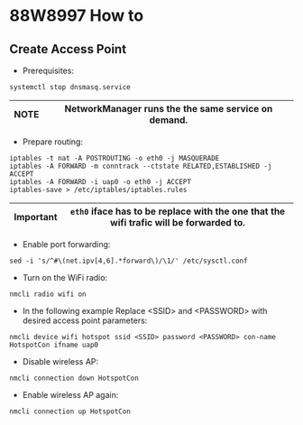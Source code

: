 # 88W8997 How to

## Create Access Point

* Prerequisites:
```
systemctl stop dnsmasq.service
```
|NOTE|NetworkManager runs the the same service on demand.|
|---|---|

* Prepare routing:
```
iptables -t nat -A POSTROUTING -o eth0 -j MASQUERADE
iptables -A FORWARD -m conntrack --ctstate RELATED,ESTABLISHED -j ACCEPT
iptables -A FORWARD -i uap0 -o eth0 -j ACCEPT
iptables-save > /etc/iptables/iptables.rules
```
|Important|``eth0`` iface has to be replace with the one that the wifi trafic will be forwarded to.
|---|---|

* Enable port forwarding:
```
sed -i 's/^#\(net.ipv[4,6].*forward\)/\1/' /etc/sysctl.conf
```
* Turn on the WiFi radio: 
```
nmcli radio wifi on
```

* In the following example Replace \<SSID\> and \<PASSWORD\> with desired access point parameters:
```
nmcli device wifi hotspot ssid <SSID> password <PASSWORD> con-name HotspotCon ifname uap0
```
* Disable wireless AP:
```
nmcli connection down HotspotCon
```

* Enable wireless AP again:
```
nmcli connection up HotspotCon
```
